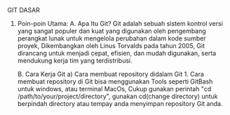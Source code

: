 GIT DASAR

1. Poin-poin Utama:
   A. Apa Itu Git?
       Git adalah sebuah sistem kontrol versi yang sangat populer dan kuat yang digunakan oleh pengembang perangkat lunak
         untuk mengelola perubahan dalam kode sumber proyek, Dikembangkan oleh Linus Torvalds pada tahun 2005, 
         Git dirancang untuk menjadi cepat, efisien, dan mudah digunakan, serta mendukung kerja tim yang terdistribusi.

   B. Cara Kerja Git
       a) Cara membuat repository didalam Git
         1. Cara membuat repository di Git bisa menggunakan Tools seperti GitBash untuk windows, atau terminal
             MacOs, Cukup gunakan perintah "cd /path/to/your/project/directory", gunakan cd(change directory) untuk
             berpindah directory atau tempay anda menyimpan repository Git anda. 
